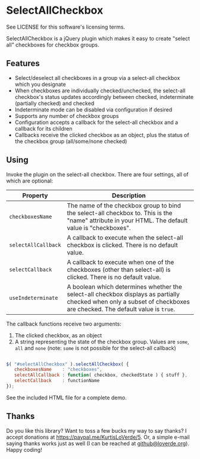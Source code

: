 SelectAllCheckbox
=================

See LICENSE for this software's licensing terms.

SelectAllCheckbox is a jQuery plugin which makes it easy to create "select all"
checkboxes for checkbox groups.

## Features

* Select/deselect all checkboxes in a group via a select-all checkbox which you designate
* When checkboxes are individually checked/unchecked, the select-all checkbox's status updates accordingly between checked, indeterminate (partially checked) and checked
* Indeterminate mode can be disabled via configuration if desired
* Supports any number of checkbox groups
* Configuration accepts a callback for the select-all checkbox and a callback for its children
* Callbacks receive the clicked checkbox as an object, plus the status of the checkbox group (all/some/none checked)


## Using

Invoke the plugin on the select-all checkbox.  There are four settings, all of which are optional:

| Property          | Description  |
| ----------------- | --------------------------------------------------------------------------------------------------------------------------- |
| `checkboxesName`    | The name of the checkbox group to bind the select-all checkbox to.  This is the "name" attribute in your HTML.  The default value is "checkboxes". |
| `selectAllCallback` | A callback to execute when the select-all checkbox is clicked.  There is no default value. |
| `selectCallback`    | A callback to execute when one of the checkboxes (other than select-all) is clicked.  There is no default value. |
| `useIndeterminate`  | A boolean which determines whether the select-all checkbox displays as partially checked when only a subset of checkboxes are checked.  The default value is `true`. |


The callback functions receive two arguments:

1.  The clicked checkbox, as an object 
2.  A string representing the state of the checkbox group.  Values are `some`, `all` and `none` (note:  `some` is not possible for the select-all callback)


```javascript

$( "#selectAllCheckbox" ).selectAllCheckbox( {
   checkboxesName    : "checkboxes",
   selectAllCallback : function( checkbox, checkedState ) { stuff },
   selectCallback    : functionName
});

```

See the included HTML file for a complete demo.


## Thanks

Do you like this library?  Want to toss a few bucks my way to say thanks?  I accept donations at https://paypal.me/KurtisLoVerde/5.  Or, a simple e-mail saying thanks works just as well (I can be reached at github@loverde.org).  Happy coding!
